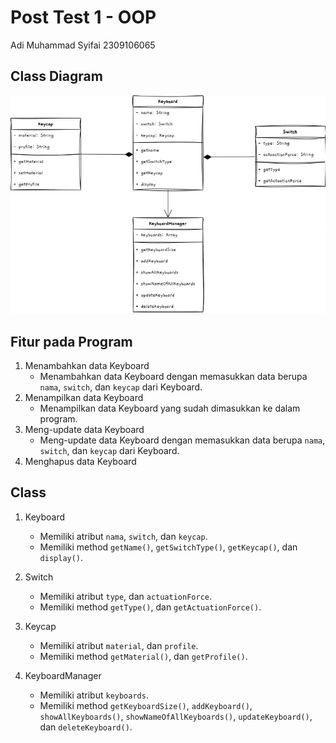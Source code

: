 # Post Test 1 - OOP

Adi Muhammad Syifai
2309106065

## Class Diagram

![Class Diagram](/assets/java-oop-1.drawio.png)

## Fitur pada Program

1. Menambahkan data Keyboard
   - Menambahkan data Keyboard dengan memasukkan data berupa `nama`, `switch`, dan `keycap` dari Keyboard.
2. Menampilkan data Keyboard
   - Menampilkan data Keyboard yang sudah dimasukkan ke dalam program.
3. Meng-update data Keyboard
   - Meng-update data Keyboard dengan memasukkan data berupa `nama`, `switch`, dan `keycap` dari Keyboard.
4. Menghapus data Keyboard

## Class

1. Keyboard

   - Memiliki atribut `nama`, `switch`, dan `keycap`.
   - Memiliki method `getName()`, `getSwitchType()`, `getKeycap()`, dan `display()`.

2. Switch

   - Memiliki atribut `type`, dan `actuationForce`.
   - Memiliki method `getType()`, dan `getActuationForce()`.

3. Keycap

   - Memiliki atribut `material`, dan `profile`.
   - Memiliki method `getMaterial()`, dan `getProfile()`.

4. KeyboardManager
   - Memiliki atribut `keyboards`.
   - Memiliki method `getKeyboardSize()`, `addKeyboard()`, `showAllKeyboards()`, `showNameOfAllKeyboards()`, `updateKeyboard()`, dan `deleteKeyboard()`.
